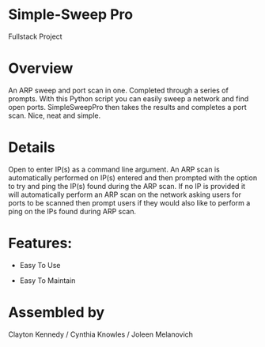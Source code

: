 # Simple-Sweep Pro
Fullstack  Project

# Overview
An ARP sweep and port scan in one. Completed through a series of prompts.
With this Python script you can easily sweep a network and find open ports.  SimpleSweepPro then takes the results and completes a port scan.  Nice, neat and simple.

# Details
Open to enter IP(s) as a command line argument. 
An ARP scan is automatically performed on IP(s) entered and then prompted with the option to try and ping the IP(s) found during the ARP scan. 
If no IP is provided it will automatically perform an ARP scan on the network asking users for ports to be scanned then prompt users if they would also like to perform a
ping on the IPs found during ARP scan.


# Features:

* Easy To Use

* Easy To Maintain

# Assembled by 
Clayton Kennedy / Cynthia Knowles / Joleen Melanovich
